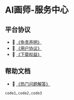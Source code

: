# AI画师-服务中心
## 平台协议

- 🚀 <a href="https://docs.qq.com/doc/p/7b8777d1a7858b26dde3bf2da20a031d68cd45db">《免责声明》</a>
- 🚀 <a href="https://docs.qq.com/doc/p/d7a5ed6e36c4710454b50662ffbe4bcb99ba471f?u=3db57e6c816a428083f60f832acc8120">《用户协议》</a>
- 🚀 <a href="https://docs.qq.com/doc/p/3187b051cb697eb810a8bb10eb840a28e8ab659b">《下载权益》</a>

## 帮助文档

- 🚀 <a href="https://docs.qq.com/doc/p/6d62fc41adeea9f9a0e1975d1cb8f7277b2293df">《热门问题解答》</a>

```
code1,code2,code3
```

